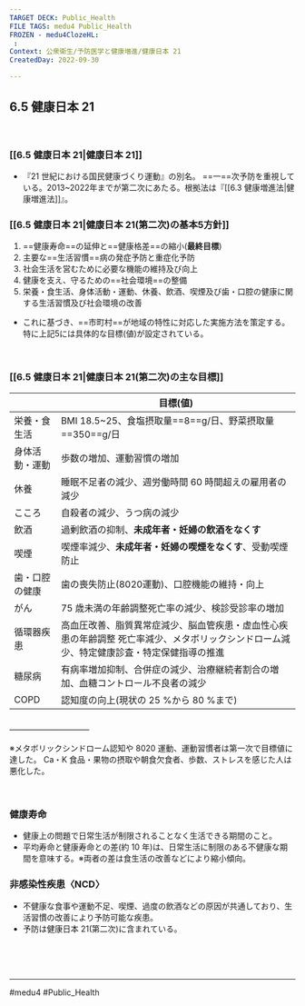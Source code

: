 ```yaml
---
TARGET DECK: Public_Health
FILE TAGS: medu4 Public_Health
FROZEN - medu4ClozeHL:
 : 
Context: 公衆衛生/予防医学と健康増進/健康日本 21
CreatedDay: 2022-09-30

---
```


## 6.5 健康日本 21

<br>

### [[6.5 健康日本 21|健康日本 21]]
- 『21 世紀における国民健康づくり運動』の別名。 ==一==次予防を重視している。2013~2022年までが第二次にあたる。根拠法は『[[6.3 健康増進法|健康増進法]]』。
### [[6.5 健康日本 21|健康日本 21(第二次)の基本5方針]]
1. ==健康寿命==の延伸と==健康格差==の縮小(**最終目標**)
2. 主要な==生活習慣==病の発症予防と重症化予防
3. 社会生活を営むために必要な機能の維持及び向上
4. 健康を支え、守るための==社会環境==の整備
5. 栄養・食生活、身体活動・運動、休養、飲酒、喫煙及び歯・口腔の健康に関する生活習慣及び社会環境の改善
- これに基づき、==市町村==が地域の特性に対応した実施方法を策定する。特に上記5には具体的な目標(値)が設定されている。
<!--ID: 1664685324639-->



<br>

### [[6.5 健康日本 21|健康日本 21(第二次)の主な目標]]
|                | 目標(値)                                                                                                                                  |
| -------------- | ----------------------------------------------------------------------------------------------------------------------------------------- |
| 栄養・食生活   | BMI 18.5~25、食塩摂取量==8==g/日、野菜摂取量==350==g/日                                                                                   |
| 身体活動・運動 | 歩数の増加、運動習慣の増加                                                                                                                |
| 休養           | 睡眠不足者の減少、週労働時間 60 時間超えの雇用者の減少                                                                                    |
| こころ         | 自殺者の減少、うつ病の減少                                                                                                                |
| 飲酒           | 過剰飲酒の抑制、**未成年者・妊婦の飲酒をなくす**                                                                                          |
| 喫煙           | 喫煙率減少、**未成年者・妊婦の喫煙をなくす**、受動喫煙防止                                                                                |
| 歯・口腔の健康 | 歯の喪失防止(8020運動)、口腔機能の維持・向上                                                                                              |
| がん           | 75 歳未満の年齢調整死亡率の減少、検診受診率の増加                                                                                         |
| 循環器疾患     | 高血圧改善、脂質異常症減少、脳血管疾患・虚血性心疾患の年齢調整 死亡率減少、メタボリックシンドローム減少、特定健康診査・特定保健指導の推進 |
| 糖尿病         | 有病率増加抑制、合併症の減少、治療継続者割合の増加、血糖コントロール不良者の減少                                                          |
| COPD           | 認知度の向上(現状の 25 %から 80 %まで)                                                                                                    | 
#### ＿＿＿＿＿＿＿＿＿＿
※メタボリックシンドローム認知や 8020 運動、運動習慣者は第一次で目標値に達した。   Ca・K 食品・果物の摂取や朝食欠食者、歩数、ストレスを感じた人は悪化した。
<!--ID: 1664685324655-->



<br>


### 健康寿命
- 健康上の問題で日常生活が制限されることなく生活できる期間のこと。
- 平均寿命と健康寿命との差(約 10 年)は、日常生活に制限のある不健康な期間を意味する。※両者の差は食生活の改善などにより縮小傾向。

### 非感染性疾患〈NCD〉
- 不健康な食事や運動不足、喫煙、過度の飲酒などの原因が共通しており、生活習慣の改善により予防可能な疾患。
- 予防は健康日本 21(第二次)に含まれている。


<br><br><br>

---
#medu4 #Public_Health
